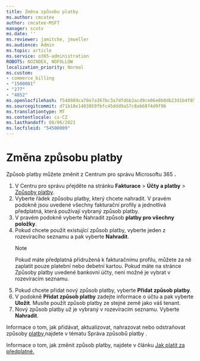```yaml
---
title: Změna způsobu platby
ms.author: cmcatee
author: cmcatee-MSFT
manager: scotv
ms.date: ''
ms.reviewer: jamitche, jmueller
ms.audience: Admin
ms.topic: article
ms.service: o365-administration
ROBOTS: NOINDEX, NOFOLLOW
localization_priority: Normal
ms.custom:
- commerce_billing
- "1500001"
- "277"
- "4852"
ms.openlocfilehash: f540989ca78e7a367bc3a7dfdbb2acd9ce06e0b0db23d1b4f05835ae0061c113
ms.sourcegitcommit: d71b18e1403859fbfc45ddd9a57c8ab68f4d9f96
ms.translationtype: MT
ms.contentlocale: cs-CZ
ms.lasthandoff: 08/06/2021
ms.locfileid: "54500009"
---
```

# <a name="change-payment-method"></a>Změna způsobu platby

Způsob platby můžete změnit z Centrum pro správu Microsoftu 365 **.**
  
1. V Centru pro správu přejděte na stránku **Fakturace**  >  **Účty a platby** > [Způsoby platby](https://go.microsoft.com/fwlink/p/?linkid=2018806).
2. Vyberte řádek způsobu platby, který chcete nahradit. V pravém podokně jsou uvedené všechny fakturační profily a jednotlivá předplatná, která používají vybraný způsob platby.
3. V pravém podokně vyberte Nahradit způsob **platby pro všechny položky**.
4. Pokud chcete použít existující způsob platby, vyberte jeden z rozevíracího seznamu a pak vyberte **Nahradit**.
    > [!NOTE]
    > Pokud máte předplatná přidružená k fakturačnímu profilu, můžete za ně zaplatit pouze platební nebo debetní kartou. Pokud máte na stránce  Způsoby platby uvedené bankovní účty, není možné je vybrat v rozevíracím seznamu.
5. Pokud chcete přidat nový způsob platby, vyberte **Přidat způsob platby**.
6. V podokně **Přidat způsob platby** zadejte informace o účtu a pak vyberte **Uložit**. Musíte použít způsob platby ze stejné země jako váš tenant.
7. Nový způsob platby už je vybraný v rozevíracím seznamu. Vyberte **Nahradit**.

Informace o tom, jak přidávat, aktualizovat, nahrazovat nebo odstraňovat způsoby [platby,](/microsoft-365/commerce/billing-and-payments/manage-payment-methods)najdete v tématu Správa způsobů platby .

Informace o tom, jak změnit způsob platby, najdete v článku [Jak platit za předplatné.](/microsoft-365/commerce/billing-and-payments/pay-for-your-subscription)